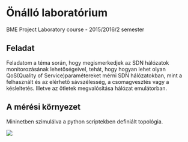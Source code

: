 # Önálló laboratórium
BME Project Laboratory course - 2015/2016/2 semester

## Feladat
Feladatom  a  téma  során,  hogy  megismerkedjek  az  SDN  hálózatok  monitorozásának lehetőségeivel, tehát, hogy hogyan lehet olyan QoS(Quality  of  Service)paramétereket mérni SDN hálózatokban, mint a felhasznált és az elérhető sávszélesség, a csomagvesztés vagy  a késleltetés. Illetve az ötletek megvalósítása hálózat emulátorban.

## A mérési környezet
Mininetben szimulálva a python scriptekben definiált topológia.

![](https://user-images.githubusercontent.com/9111908/30052996-98826d0c-9227-11e7-8618-bed972ba1c3a.png)

